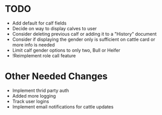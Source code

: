 # TODO
- Add default for calf fields
- Decide on way to display calves to user
- Consider deleting previous calf or adding it to a "History" document
- Consider if displaying the gender only is sufficient on cattle card or more info is needed
- Limit calf gender options to only two, Bull or Heifer
- !Reimplement role call feature

# Other Needed Changes
- Implement thrid party auth
- Added more logging 
- Track user logins
- Implement email notifications for cattle updates